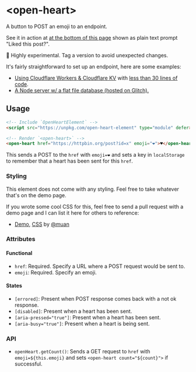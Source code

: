 # &lt;open-heart&gt;

A button to POST an emoji to an endpoint.

See it in action at [at the bottom of this page](https://muan.co/posts/presence#like-prompt) shown as plain text prompt "Liked this post?".

🚧 Highly experimental. Tag a version to avoid unexpected changes.

It's fairly straightforward to set up an endpoint, here are some examples:

- [Using Cloudflare Workers & Cloudflare KV](https://developers.cloudflare.com/workers/platform/pricing/) with [less than 30 lines of code](https://gist.github.com/muan/388430d0ed03c55662e72bb98ff28f03).
- [A Node server w/ a flat file database (hosted on Glitch).](https://glitch.com/edit/#!/open-heart-server-demo)

## Usage

```html
<!-- Include `OpenHeartElement` -->
<script src="https://unpkg.com/open-heart-element" type="module" defer></script>

<!-- Render `<open-heart>` -->
<open-heart href="https://httpbin.org/post?id=x" emoji="❤️">♥</open-heart>
```

This sends a POST to the `href` with `emoji=❤️` and sets a key in `localStorage` to remember that a heart has been sent for this `href`.

### Styling

This element does not come with any styling. Feel free to take whatever that's on the demo page.

If you wrote some cool CSS for this, feel free to send a pull request with a demo page and I can list it here for others to reference:

- [Demo](https://muan.github.io/open-heart-element/), [CSS](/demo.css) by [@muan](https://github.com/muan)

### Attributes

#### Functional

- `href`: Required. Specify a URL where a POST request would be sent to.
- `emoji`: Required. Specify an emoji.

#### States
- `[errored]`: Present when POST response comes back with a not ok response.
- `[disabled]`: Present when a heart has been sent.
- `[aria-pressed="true"]`: Present when a heart has been sent.
- `[aria-busy="true"]`: Present when a heart is being sent.

### API

- `openHeart.getCount()`: Sends a GET request to `href` with `emoji=${this.emoji}` and sets `<open-heart count="${count}">` if successful.
